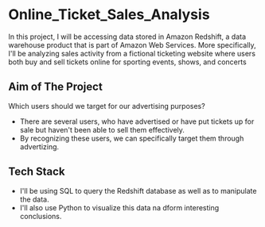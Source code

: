 # Online_Ticket_Sales_Analysis
In this project, I will be accessing data stored in Amazon Redshift, a data warehouse product that is part of Amazon Web Services. More specifically, I'll be analyzing sales activity from a fictional ticketing website where users both buy and sell tickets online for sporting events, shows, and concerts 

## Aim of The Project
Which users should we target for our advertising purposes?
- There are several users, who have advertised or have put tickets up for sale but haven't been able to sell them effectively. 
- By recognizing these users, we can specifically target them through advertizing. 

## Tech Stack
- I'll be using SQL to query the Redshift database as well as to manipulate the data.
- I'll also use Python to visualize this data na dform interesting conclusions.
